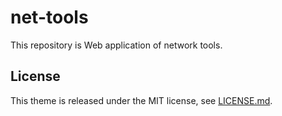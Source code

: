 # net-tools

This repository is Web application of network tools.

## License

This theme is released under the MIT license, see [LICENSE.md](LICENSE.md).

